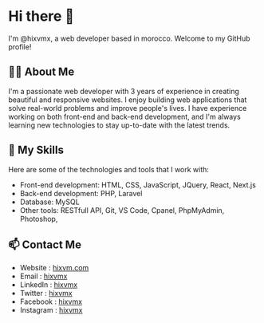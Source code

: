 # Hi there 👋

I'm @hixvmx, a web developer based in morocco. Welcome to my GitHub profile!


## 🙋‍♂️ About Me

I'm a passionate web developer with 3 years of experience in creating beautiful and responsive websites. I enjoy building web applications that solve real-world problems and improve people's lives. I have experience working on both front-end and back-end development, and I'm always learning new technologies to stay up-to-date with the latest trends.


## 🚀 My Skills

Here are some of the technologies and tools that I work with:

- Front-end development: HTML, CSS, JavaScript, JQuery, React, Next.js
- Back-end development: PHP, Laravel
- Database: MySQL
- Other tools: RESTfull API, Git, VS Code, Cpanel, PhpMyAdmin, Photoshop,


## 📫 Contact Me

- Website : [hixvm.com](https://hixvm.com)
- Email : [hixvmx](mailto:hixvmx@gmail.com)
- LinkedIn : [hixvmx](https://www.linkedin.com/in/hixvmx/)
- Twitter : [hixvmx](https://twitter.com/hixvmx/)
- Facebook : [hixvmx](https://web.facebook.com/hixvmx/)
- Instagram : [hixvmx](https://instagram.com/hixvmx/)
